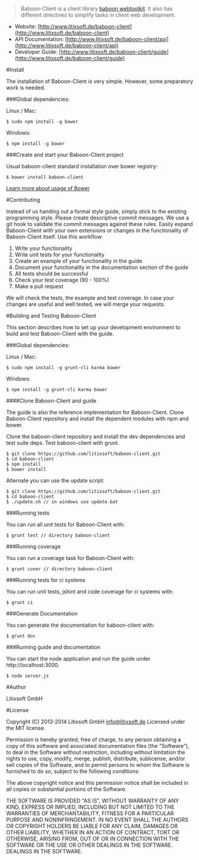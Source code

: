 > Baboon-Client is a client library [baboon webtoolkit](https://github.com/litixsoft/baboon).  It also has different directives to simplify tasks in client web development.

 * Website: [http://www.litixsoft.de/baboon-client](http://www.litixsoft.de/baboon-client)
 * API Documentation: [http://www.litixsoft.de/baboon-client/api](http://www.litixsoft.de/baboon-client/api)
 * Developer Guide: [http://www.litixsoft.de/baboon-client/guide](http://www.litixsoft.de/baboon-client/guide)

#Install

The installation of Baboon-Client is very simple. However, some preparatory work is needed.

###Global dependencies:

Linux / Mac:

    $ sudo npm install -g bower

Windows:

    $ npm install -g bower

###Create and start your Baboon-Client project

Usual baboon-client standard installation over bower registry:

    $ bower install baboon-client

[Learn more about usage of Bower](https://github.com/bower/bower#usage)


#Contributing

Instead of us handing out a formal style guide, simply stick to the existing programming style. Please create descriptive commit messages. We use a git hook to validate the commit messages against these rules. Easily expand Baboon-Client with your own extensions or changes in the functionality of Baboon-Client itself. Use this workflow:

 1. Write your functionality
 2. Write unit tests for your functionality
 3. Create an example of your functionality in the guide
 4. Document your functionality in the documentation section of the guide
 5. All tests should be successful
 6. Check your test coverage (90 - 100%)
 7. Make a pull request

We will check the tests, the example and test coverage. In case your changes are useful and well tested, we will merge your requests.

#Building and Testing Baboon-Client

This section describes how to set up your development environment to build and test Baboon-Client with the guide.

###Global dependencies:

Linux / Mac:

    $ sudo npm install -g grunt-cli karma bower

Windows:

    $ npm install -g grunt-cli karma bower

####Clone Baboon-Client and guide

The guide is also the reference implementation for Baboon-Client. Clone Baboon-Client repository and install the dependent modules with npm and bower.

Clone the baboon-client repository and install the dev dependencies and test suite deps. Test baboon-client with grunt.

    $ git clone https://github.com/litixsoft/baboon-client.git
    $ cd baboon-client
    $ npm install
    $ bower install

Alternate you can use the update script:

    $ git clone https://github.com/litixsoft/baboon-client.git
    $ cd baboon-client
    $ ./update.sh // in windows use update.bat

###Running tests

You can run all unit tests for Baboon-Client with:

    $ grunt test // directory baboon-client

###Running coverage

You can run a coverage task for Baboon-Client with:

    $ grunt cover // directory baboon-client

###Running tests for ci systems

You can run unit tests, jshint and code coverage for ci systems with:

    $ grunt ci

###Generate Documentation

You can generate the documentation for baboon-client with:

    $ grunt doc

###Running guide and documentation

You can start the node application and run the guide under http://localhost:3000.

    $ node server.js

#Author

Litixsoft GmbH

#License

Copyright (C) 2013-2014 Litixsoft GmbH info@litixsoft.de Licensed under the MIT license.

Permission is hereby granted, free of charge, to any person obtaining a copy of this software and associated documentation files (the "Software"), to deal in the Software without restriction, including without limitation the rights to use, copy, modify, merge, publish, distribute, sublicense, and/or sell copies of the Software, and to permit persons to whom the Software is furnished to do so, subject to the following conditions:

The above copyright notice and this permission notice shall be included in all copies or substantial portions of the Software.

THE SOFTWARE IS PROVIDED "AS IS", WITHOUT WARRANTY OF ANY KIND, EXPRESS OR IMPLIED, INCLUDING BUT NOT LIMITED TO THE WARRANTIES OF MERCHANTABILITY, FITNESS FOR A PARTICULAR PURPOSE AND NONINFRINGEMENT. IN NO EVENT SHALL THE AUTHORS OR COPYRIGHT HOLDERS BE LIABLE FOR ANY CLAIM, DAMAGES OR OTHER LIABILITY, WHETHER IN AN ACTION OF CONTRACT, TORT OR OTHERWISE, ARISING FROM, OUT OF OR IN CONNECTION WITH THE SOFTWARE OR THE USE OR OTHER DEALINGS IN THE SOFTWARE. DEALINGS IN THE SOFTWARE.